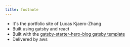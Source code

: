 ```yaml
---
title: footnote
---
```


* It's the portfolio site of Lucas Kjaero-Zhang
* Built using gatsby and react
* Built with the [gatsby-starter-hero-blog gatsby template](https://github.com/greglobinski/gatsby-starter-hero-blog)
* Delivered by aws
